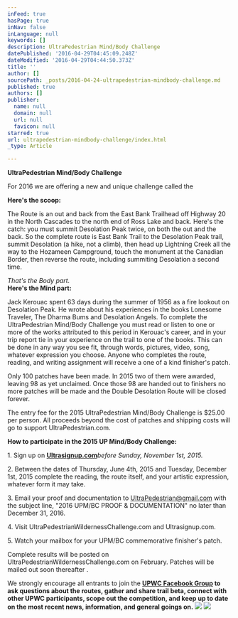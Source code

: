 ```yaml
---
inFeed: true
hasPage: true
inNav: false
inLanguage: null
keywords: []
description: UltraPedestrian Mind/Body Challenge
datePublished: '2016-04-29T04:45:09.248Z'
dateModified: '2016-04-29T04:44:50.373Z'
title: ''
author: []
sourcePath: _posts/2016-04-24-ultrapedestrian-mindbody-challenge.md
published: true
authors: []
publisher:
  name: null
  domain: null
  url: null
  favicon: null
starred: true
url: ultrapedestrian-mindbody-challenge/index.html
_type: Article

---
```

**UltraPedestrian Mind/Body Challenge**

For 2016 we are offering a new and unique challenge called the

**Here's the scoop:**

The Route is an out and back from the East Bank Trailhead off Highway 20 in the North Cascades to the north end of Ross Lake and back. Here's the catch: you must summit Desolation Peak twice, on both the out and the back. So the complete route is East Bank Trail to the Desolation Peak trail, summit Desolation (a hike, not a climb), then head up Lightning Creek all the way to the Hozameen Campground, touch the monument at the Canadian Border, then reverse the route, including summiting Desolation a second time.

_That's the Body part._  
**Here's the Mind part:**

Jack Kerouac spent 63 days during the summer of 1956 as a fire lookout on Desolation Peak. He wrote about his experiences in the books Lonesome Traveler, The Dharma Bums and Desolation Angels. To complete the UltraPedestrian Mind/Body Challenge you must read or listen to one or more of the works attributed to this period in Kerouac's career, and in your trip report tie in your experience on the trail to one of the books. This can be done in any way you see fit, through words, pictures, video, song, whatever expression you choose. Anyone who completes the route, reading, and writing assignment will receive a one of a kind finisher's patch.

Only 100 patches have been made. In 2015 two of them were awarded, leaving 98 as yet unclaimed. Once those 98 are handed out to finishers no more patches will be made and the Double Desolation Route will be closed forever.

The entry fee for the 2015 UltraPedestrian Mind/Body Challenge is $25.00 per person. All proceeds beyond the cost of patches and shipping costs will go to support UltraPedestrian.com.

**How to participate in the 2015 UP Mind/Body Challenge:**

1\. Sign up on **[Ultrasignup.com][0]**_before Sunday, November 1st, 2015\._

2\. Between the dates of Thursday, June 4th, 2015 and Tuesday, December 1st, 2015 complete the reading, the route itself, and your artistic expression, whatever form it may take.

3\. Email your proof and documentation to UltraPedestrian@gmail.com with the subject line, "2016 UPM/BC PROOF & DOCUMENTATION" no later than December 31, 2016\.

4\. Visit UltraPedestrianWildernessChallenge.com and Ultrasignup.com.

5\. Watch your mailbox for your UPM/BC commemorative finisher's patch.

Complete results will be posted on UltraPedestrianWildernessChallenge.com on February. Patches will be mailed out soon thereafter .

We strongly encourage all entrants to join the **[UPWC Facebook Group][1] to ask questions about the routes, gather and share trail beta, connect with other UPWC participants, scope out the competition, and keep up to date on the most recent news, information, and general goings on.**
![](https://the-grid-user-content.s3-us-west-2.amazonaws.com/ac6aabb2-ced4-40f9-ab0a-018455c58cda.png)
![](https://the-grid-user-content.s3-us-west-2.amazonaws.com/bc95a72c-9235-4ad0-84ee-20476e4edf71.jpg)

[0]: https://ultrasignup.com/register.aspx?did=33653
[1]: null